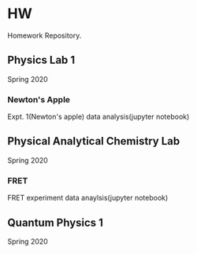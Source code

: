 # HW
Homework Repository.

## Physics Lab 1
Spring 2020

### Newton's Apple
Expt. 1(Newton's apple) data analysis(jupyter notebook)

## Physical Analytical Chemistry Lab
Spring 2020

### FRET
FRET experiment data anaylsis(jupyter notebook)

## Quantum Physics 1
Spring 2020
